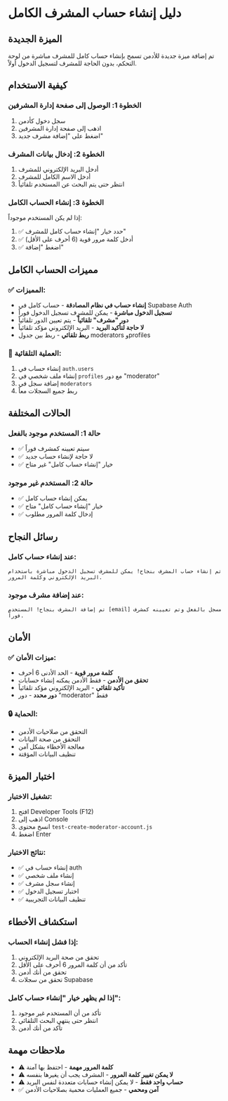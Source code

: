 # دليل إنشاء حساب المشرف الكامل

## الميزة الجديدة
تم إضافة ميزة جديدة للأدمن تسمح بإنشاء حساب كامل للمشرف مباشرة من لوحة التحكم، بدون الحاجة للمشرف لتسجيل الدخول أولاً.

## كيفية الاستخدام

### الخطوة 1: الوصول إلى صفحة إدارة المشرفين
1. سجل دخول كأدمن
2. اذهب إلى صفحة إدارة المشرفين
3. اضغط على "إضافة مشرف جديد"

### الخطوة 2: إدخال بيانات المشرف
1. أدخل البريد الإلكتروني للمشرف
2. أدخل الاسم الكامل للمشرف
3. انتظر حتى يتم البحث عن المستخدم تلقائياً

### الخطوة 3: إنشاء الحساب الكامل
إذا لم يكن المستخدم موجوداً:
1. ✅ حدد خيار "إنشاء حساب كامل للمشرف"
2. ✅ أدخل كلمة مرور قوية (6 أحرف على الأقل)
3. ✅ اضغط "إضافة"

## مميزات الحساب الكامل

### ✅ المميزات:
- **إنشاء حساب في نظام المصادقة** - حساب كامل في Supabase Auth
- **تسجيل الدخول مباشرة** - يمكن للمشرف تسجيل الدخول فوراً
- **دور "مشرف" تلقائياً** - يتم تعيين الدور تلقائياً
- **لا حاجة لتأكيد البريد** - البريد الإلكتروني مؤكد تلقائياً
- **ربط تلقائي** - ربط بين جدول moderators وprofiles

### 🔄 العملية التلقائية:
1. إنشاء حساب في `auth.users`
2. إنشاء ملف شخصي في `profiles` مع دور "moderator"
3. إضافة سجل في `moderators`
4. ربط جميع السجلات معاً

## الحالات المختلفة

### حالة 1: المستخدم موجود بالفعل
- ✅ سيتم تعيينه كمشرف فوراً
- ✅ لا حاجة لإنشاء حساب جديد
- ✅ خيار "إنشاء حساب كامل" غير متاح

### حالة 2: المستخدم غير موجود
- ✅ يمكن إنشاء حساب كامل
- ✅ خيار "إنشاء حساب كامل" متاح
- ✅ إدخال كلمة المرور مطلوب

## رسائل النجاح

### عند إنشاء حساب كامل:
```
تم إنشاء حساب المشرف بنجاح! يمكن للمشرف تسجيل الدخول مباشرة باستخدام البريد الإلكتروني وكلمة المرور.
```

### عند إضافة مشرف موجود:
```
تم إضافة المشرف بنجاح! المستخدم [email] مسجل بالفعل وتم تعيينه كمشرف فوراً.
```

## الأمان

### ✅ ميزات الأمان:
- **كلمة مرور قوية** - الحد الأدنى 6 أحرف
- **تحقق من الأدمن** - فقط الأدمن يمكنه إنشاء حسابات
- **تأكيد تلقائي** - البريد الإلكتروني مؤكد تلقائياً
- **دور محدد** - دور "moderator" فقط

### 🔒 الحماية:
- التحقق من صلاحيات الأدمن
- التحقق من صحة البيانات
- معالجة الأخطاء بشكل آمن
- تنظيف البيانات المؤقتة

## اختبار الميزة

### تشغيل الاختبار:
1. افتح Developer Tools (F12)
2. اذهب إلى Console
3. انسخ محتوى `test-create-moderator-account.js`
4. اضغط Enter

### نتائج الاختبار:
- ✅ إنشاء حساب في auth
- ✅ إنشاء ملف شخصي
- ✅ إنشاء سجل مشرف
- ✅ اختبار تسجيل الدخول
- ✅ تنظيف البيانات التجريبية

## استكشاف الأخطاء

### إذا فشل إنشاء الحساب:
1. تحقق من صحة البريد الإلكتروني
2. تأكد من أن كلمة المرور 6 أحرف على الأقل
3. تحقق من أنك أدمن
4. تحقق من سجلات Supabase

### إذا لم يظهر خيار "إنشاء حساب كامل":
1. تأكد من أن المستخدم غير موجود
2. انتظر حتى ينتهي البحث التلقائي
3. تأكد من أنك أدمن

## ملاحظات مهمة

- ⚠️ **كلمة المرور مهمة** - احتفظ بها آمنة
- ⚠️ **لا يمكن تغيير كلمة المرور** - المشرف يجب أن يغيرها بنفسه
- ⚠️ **حساب واحد فقط** - لا يمكن إنشاء حسابات متعددة لنفس البريد
- ✅ **آمن ومحمي** - جميع العمليات محمية بصلاحيات الأدمن
